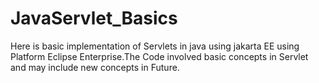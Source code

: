 # JavaServlet_Basics
Here is basic implementation of Servlets in java using jakarta EE using Platform Eclipse Enterprise.The Code involved basic concepts in Servlet and may include new concepts in Future.
